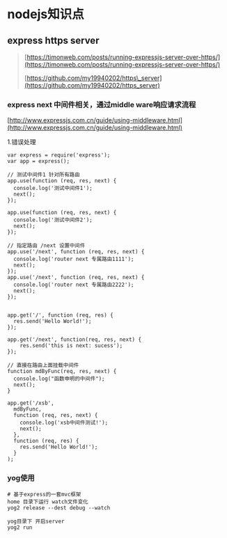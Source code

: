 # nodejs知识点

## express https server

> [https://timonweb.com/posts/running-expressjs-server-over-https/](https://timonweb.com/posts/running-expressjs-server-over-https/)
>
> [https://github.com/my19940202/https\_server](https://github.com/my19940202/https_server)

### 

### express next 中间件相关，通过middle ware响应请求流程

[http://www.expressjs.com.cn/guide/using-middleware.html](http://www.expressjs.com.cn/guide/using-middleware.html)

1.错误处理

```
var express = require('express');
var app = express();

// 测试中间件1 针对所有路由
app.use(function (req, res, next) {
  console.log('测试中间件1');
  next();
});

app.use(function (req, res, next) {
  console.log('测试中间件2');
  next();
});

// 指定路由 /next 设置中间件
app.use('/next', function (req, res, next) {
  console.log('router next 专属路由1111');
  next();
});
app.use('/next', function (req, res, next) {
  console.log('router next 专属路由2222');
  next();
});


app.get('/', function (req, res) {
  res.send('Hello World!');
});

app.get('/next', function(req, res, next) {
    res.send('this is next: sucess');
});

// 直接在路由上面挂载中间件
function mdByFunc(req, res, next) {
  console.log("函数申明的中间件");
  next();
}

app.get('/xsb',
  mdByFunc,
  function (req, res, next) {
    console.log('xsb中间件测试!');
    next();
  },
  function (req, res) {
    res.send('Hello World!');
  }
);
```

### yog使用

```
# 基于express的一套mvc框架
home 目录下运行 watch文件变化
yog2 release --dest debug --watch

yog目录下 开启server
yog2 run
```



